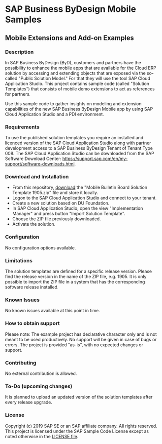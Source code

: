 # SAP Business ByDesign Mobile Samples

## Mobile Extensions and Add-on Examples

### Description

In SAP Business ByDesign (ByD), customers and partners have the possibility to enhance the mobile apps that are available for the Cloud ERP solution by accessing and extending objects that are exposed via the so-called "Public Solution Model." For that they will use the tool SAP Cloud Application Studio. 
This project contains sample code (called "Solution Templates") that consists of mobile demo extensions to act as references for partners.

Use this sample code to gather insights on modeling and extension capabilities of the new SAP Business ByDesign Mobile app by using SAP Cloud Application Studio and a PDI environment.

### Requirements

To use the published solution templates you require an installed and licenced version of the SAP Cloud Application Studio along with partner development access to a SAP Business ByDesign Tenant of Tenant Type 008. The SAP Cloud Application Studio can be downloaded from the SAP Software Download Center: https://support.sap.com/en/my-support/software-downloads.html.

### Download and Installation

- From this repository, [download](/releases) the "Mobile Bulletin Board Solution Template 1905.zip" file and store it locally. 
- Logon to the SAP Cloud Application Studio and connect to your tenant. 
- Create a new solution based on DU Foundation. 
- In SAP Cloud Application Studio, open the view "Implementation Manager" and press button "Import Solution Template".
- Choose the ZIP file previously downloaded.
- Activate the solution.

### Configuration
No configuration options available.

### Limitations
The solution templates are defined for a specific release version. Please find the release version in the name of the ZIP file, e.g. 1905. It is only possible to import the ZIP file in a system that has the corresponding software release installed.

### Known Issues
No known issues available at this point in time.

### How to obtain support
Please note: The example project has declarative character only and is not meant to be used productively. No support will be given in case of bugs or errors. 
The project is provided "as-is", with no expected changes or support.

### Contributing
No external contribution is allowed.

### To-Do (upcoming changes)
It is planned to upload an updated version of the solution templates after every release upgrade.

### License
Copyright (c) 2019 SAP SE or an SAP affiliate company. All rights reserved. This project is licensed under the SAP Sample Code License except as noted otherwise in the [LICENSE file](LICENSE).
